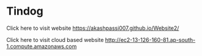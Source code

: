 # Tindog
Click here to visit website https://akashpassi007.github.io/Website2/

Click here to visit cloud based website http://ec2-13-126-160-81.ap-south-1.compute.amazonaws.com

